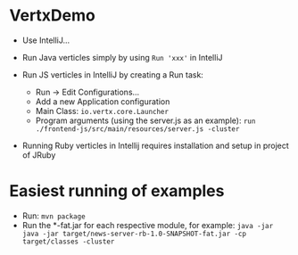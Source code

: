 # VertxDemo

* Use IntelliJ...

* Run Java verticles simply by using `Run 'xxx'` in IntelliJ

* Run JS verticles in IntelliJ by creating a Run task:
    - Run -> Edit Configurations...
    - Add a new Application configuration
    - Main Class: ```io.vertx.core.Launcher```
    - Program arguments (using the server.js as an example): ```run ./frontend-js/src/main/resources/server.js -cluster```
    
* Running Ruby verticles in Intellij requires installation and setup in project of JRuby
    
# Easiest running of examples
* Run: `mvn package`
* Run the *-fat.jar for each respective module, for example: 
`java -jar java -jar target/news-server-rb-1.0-SNAPSHOT-fat.jar -cp target/classes -cluster`    